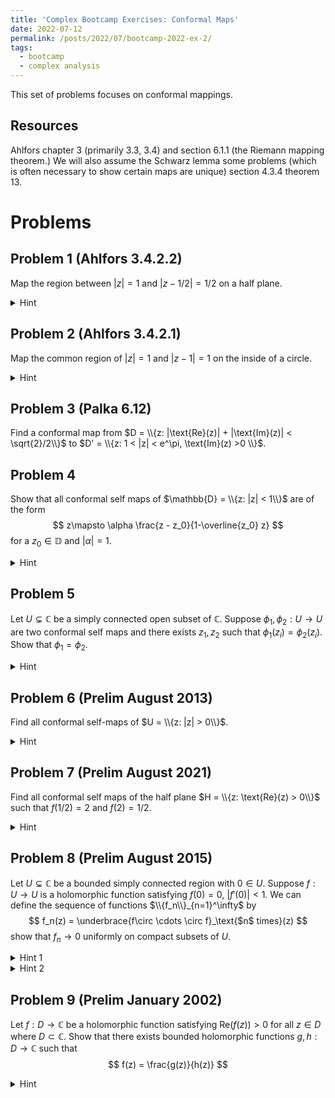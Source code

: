 ```yaml
---
title: 'Complex Bootcamp Exercises: Conformal Maps'
date: 2022-07-12
permalink: /posts/2022/07/bootcamp-2022-ex-2/
tags:
  - bootcamp
  - complex analysis
---
```


This set of problems focuses on conformal mappings. 

Resources
------
Ahlfors chapter 3 (primarily 3.3, 3.4) and section 6.1.1 (the Riemann mapping theorem.) We will also assume the Schwarz lemma some problems (which is often necessary to show certain maps are unique) section 4.3.4 theorem 13.

Problems
======

Problem 1 (Ahlfors 3.4.2.2)
------
Map the region between $|z| = 1$ and $|z-1/2| = 1/2$ on a half plane. 
<details>
	<summary>Hint</summary>
	Invert at a common point to map both circles to half planes. 
</details>

Problem 2 (Ahlfors 3.4.2.1)
------
Map the common region of $|z| = 1$ and $|z-1| = 1$ on the inside of a circle. 
<details>
	<summary>Hint</summary>
	Invert at a common point to map both circles to half planes. 
</details>

Problem 3 (Palka 6.12)
------
Find a conformal map from $D = \\{z: |\text{Re}(z)| + |\text{Im}(z)| < \sqrt{2}/2\\}$ to $D' = \\{z: 1 < |z| < e^\pi, \text{Im}(z) >0 \\}$.


Problem 4
------
Show that all conformal self maps of $\mathbb{D} = \\{z: |z| < 1\\}$ are of the form $$ z\mapsto \alpha \frac{z - z_0}{1-\overline{z_0} z} $$ for a $z_0 \in \mathbb{D}$ and $|\alpha| = 1$. 
<details>
	<summary>Hint</summary>
	If $T$ is our self map and $T(a) = 0$ make another map $S$ of the form above with $z_0 = a$. Then $T\circ S^{-1}$ is a self map which fixes zero. 
</details>

Problem 5
------
Let $U\subsetneq \mathbb{C}$ be a simply connected open subset of $\mathbb{C}$. 
Suppose $\phi_1,\phi_2:U\to U$ are two conformal self maps and there exists $z_1,z_2$ such that $\phi_1(z_i) = \phi_2(z_i)$. 
Show that $\phi_1 = \phi_2$. 
<details>
	<summary>Hint</summary>
	First attempt this problem on the unit disk then extend this result to other regions via the Riemann mapping theorem. 
</details>

Problem 6 (Prelim August 2013)
------
Find all conformal self-maps of $U = \\{z: |z| > 0\\}$. 
<details>
	<summary>Hint</summary>
	Transform this into a problem of self maps on the punctured disk. Since any such map is bounded the singularity at the isolated point is removable.
	Extend the function on this singularity and show it results in a self map of the disk. 
</details>

Problem 7 (Prelim August 2021)
------
Find all conformal self maps of the half plane $H = \\{z: \text{Re}(z) > 0\\}$ such that $f(1/2) = 2$ and $f(2) = 1/2$. 
<details>
	<summary>Hint</summary>
	If you cannot think of a satisfactory self map try the transformation from $H$ to the disk $\mathbb{D}$. 
</details>

Problem 8 (Prelim August 2015)
------
Let $U\subsetneq \mathbb{C}$ be a bounded simply connected region with $0\in U$. Suppose $f:U\to U$ is a holomorphic function satisfying $f(0) = 0$, $|f'(0)| < 1$. 
We can define the sequence of functions $\\{f_n\\}_{n=1}^\infty$ by $$ f_n(z) = \underbrace{f\circ \cdots \circ f}_\text{$n$ times}(z) $$
show that $f_n \to 0$ uniformly on compact subsets of $U$. 
<details>
	<summary>Hint 1</summary>
	Apply the Riemann mapping theorem so that we can take $U = \mathbb{D}$, the open unit disk centered at 0.
</details><details>
	<summary>Hint 2</summary>
	Since we can take $U$ to be the disk we can apply the Schwarz lemma, giving us that $|f(z)| < |z|$ for all $z \in \mathbb{D}\setminus \{0\}$. Use this to construct a strong contraction over compact subsets of $U$. 

</details>




Problem 9 (Prelim January 2002)
------
Let $f:D\to \mathbb{C}$ be a holomorphic function satisfying $\text{Re}(f(z)) > 0$ for all $z\in D$ where $D\subset \mathbb{C}$. Show that there exists bounded holomorphic functions $g,h:D\to \mathbb{C}$ such that $$ f(z) = \frac{g(z)}{h(z)} $$
<details>
	<summary>Hint</summary>
	Consider the transformation between a half plane and the disk. 
</details>


